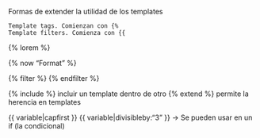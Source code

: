 Formas de extender la utilidad de los templates

    Template tags. Comienzan con {%
    Template filters. Comienza con {{

{% lorem %}

{% now “Format” %}

{% filter %}
{% endfilter %}

{% include %} incluir un template dentro de otro
{% extend %} permite la herencia en templates

{{ variable|capfirst }}
{{ variable|divisibleby:“3” }} -> Se pueden usar en un if (la condicional)